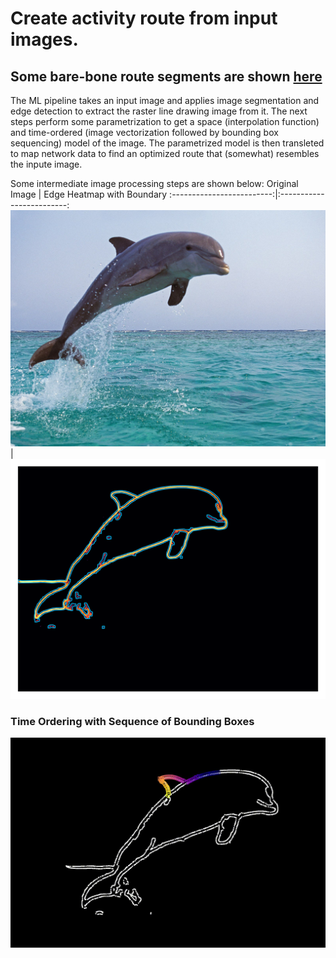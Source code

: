 # Create activity route from input images.

## Some bare-bone route segments are shown [here](https://ssarkarbht.github.io/map-art/)

The ML pipeline takes an input image and applies image segmentation and edge detection to extract the raster line drawing image from it. The next steps perform some parametrization to get a space (interpolation function) and time-ordered (image vectorization followed by bounding box sequencing) model of the image. The parametrized model is then transleted to map network data to find an optimized route that (somewhat) resembles the inpute image.

Some intermediate image processing steps are shown below:
Original Image             |  Edge Heatmap with Boundary
:-------------------------:|:-------------------------:
![](resources/dolphin_original.jpg) | ![](resources/dolphin_heatmap.png)

### Time Ordering with Sequence of Bounding Boxes
<div style="display: flex; justify-content: center;">
  <img src="resources/dolphin_tracking.gif" alt="Your GIF">
</div>
